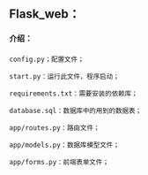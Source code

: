 ## Flask_web：

#### 介绍：

    config.py；配置文件；
    
    start.py：运行此文件，程序启动；
    
    requirements.txt：需要安装的依赖库；
    
    database.sql：数据库中的用到的数据表；
    
    app/routes.py：路由文件；
    
    app/models.py：数据库模型文件；
    
    app/forms.py：前端表单文件；
    
